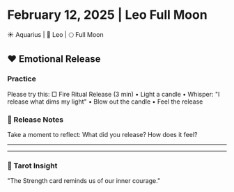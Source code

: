 # February 12, 2025 | Leo Full Moon
☀️ Aquarius | 🌙 Leo | 🌕 Full Moon

## ❤️ Emotional Release

### Practice
Please try this:
□ Fire Ritual Release (3 min)
  • Light a candle
  • Whisper: "I release what dims my light"
  • Blow out the candle
  • Feel the release

### 📝 Release Notes
Take a moment to reflect:
What did you release? How does it feel?
_______________________
_______________________

### 💫 Tarot Insight
"The Strength card reminds us of our inner courage." 